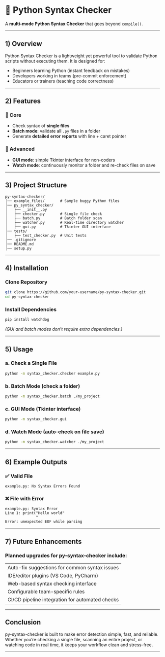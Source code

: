 # 🐍 Python Syntax Checker

A **multi-mode Python Syntax Checker** that goes beyond `compile()`.

---

## 1) Overview

Python Syntax Checker is a lightweight yet powerful tool to validate Python scripts without executing them.
It is designed for:

* Beginners learning Python (instant feedback on mistakes)
* Developers working in teams (pre-commit enforcement)
* Educators or trainers (teaching code correctness)

---

## 2) Features

### 🔹 Core

* Check syntax of **single files**
* **Batch mode**: validate all `.py` files in a folder
* Generate **detailed error reports** with line + caret pointer

### 🔹 Advanced

* **GUI mode**: simple Tkinter interface for non-coders
* **Watch mode**: continuously monitor a folder and re-check files on save

---

## 3) Project Structure

```
py-syntax-checker/
│── example_files/       # Sample buggy Python files
│── py_syntax_checker/
│   ├── __init__.py
│   ├── checker.py       # Single file check
│   ├── batch.py         # Batch folder scan
│   ├── watcher.py       # Real-time directory watcher
│   ├── gui.py           # Tkinter GUI interface
│── tests/
│   ├── test_checker.py  # Unit tests
│── .gitignore       
│── README.md
│── setup.py
```

---

## 4) Installation

### Clone Repository

```bash
git clone https://github.com/your-username/py-syntax-checker.git
cd py-syntax-checker
```

### Install Dependencies

```bash
pip install watchdog
```

*(GUI and batch modes don’t require extra dependencies.)*

---

## 5) Usage

### a. Check a Single File

```bash
python -m syntax_checker.checker example.py
```

### b. Batch Mode (check a folder)

```bash
python -m syntax_checker.batch ./my_project
```

### c. GUI Mode (Tkinter interface)

```bash
python -m syntax_checker.gui
```

### d. Watch Mode (auto-check on file save)

```bash
python -m syntax_checker.watcher ./my_project
```

---

## 6) Example Outputs

### ✅ Valid File

```
example.py: No Syntax Errors Found
```

### ❌ File with Error

```
example.py: Syntax Error
Line 1: print("Hello world"
              ^
Error: unexpected EOF while parsing
```

---

## 7) Future Enhancements

### Planned upgrades for py-syntax-checker include:

|                                                     |
|-----------------------------------------------------|
| Auto-fix suggestions for common syntax issues |
| IDE/editor plugins (VS Code, PyCharm) |
| Web-based syntax checking interface |
| Configurable team-specific rules |
| CI/CD pipeline integration for automated checks |

---

## Conclusion

py-syntax-checker is built to make error detection simple, fast, and reliable. Whether you’re checking a single file, scanning an entire project, or watching code in real time, it keeps your workflow clean and stress-free.

---
